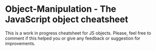 # Object-Manipulation - The JavaScript object cheatsheet
This is a work in progress cheatsheet for JS objects. Please, feel free to comment if this helped you or give any feedback or suggestion for improvements.
